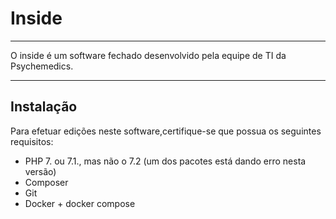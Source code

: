 Inside
===================
____

O inside é um software fechado desenvolvido pela equipe de TI da Psychemedics.

____

## Instalação
Para efetuar edições neste software,certifique-se que possua os seguintes requisitos:

* PHP 7. ou 7.1., mas não o 7.2 (um dos pacotes está dando erro nesta versão)
* Composer
* Git
* Docker + docker compose

